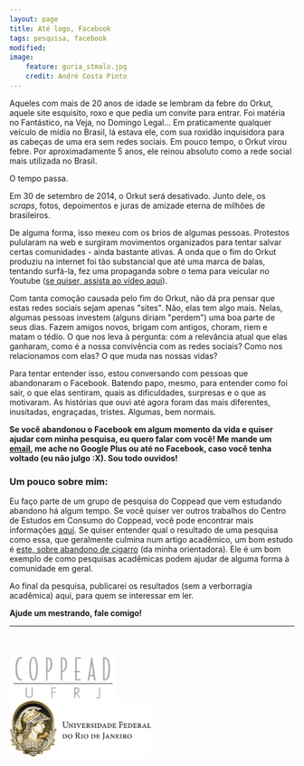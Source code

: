 ```yaml
---
layout: page
title: Até logo, Facebook
tags: pesquisa, facebook
modified:
image:
    feature: guria_stmalo.jpg
    credit: André Costa Pinto
---
```


Aqueles com mais de 20 anos de idade se lembram da febre do Orkut, aquele site esquisito, roxo e que pedia um convite para entrar. Foi matéria no Fantástico, na Veja, no Domingo Legal... Em praticamente qualquer veículo de mídia no Brasil, lá estava ele, com sua roxidão inquisidora para as cabeças de uma era sem redes sociais. Em pouco tempo, o Orkut virou febre. Por aproximadamente 5 anos, ele reinou absoluto como a rede social mais utilizada no Brasil.

O tempo passa.

Em 30 de setembro de 2014, o Orkut será desativado. Junto dele, os _scraps_, fotos, depoimentos e juras de amizade eterna de milhões de brasileiros.

De alguma forma, isso mexeu com os brios de algumas pessoas. Protestos pulularam na web e surgiram movimentos organizados para tentar salvar certas comunidades - ainda bastante ativas. A onda que o fim do Orkut produziu na internet foi tão substancial que até uma marca de balas, tentando surfá-la, fez uma propaganda sobre o tema para veicular no Youtube ([se quiser, assista ao vídeo aqui](https://www.youtube.com/watch?v=TuZgVv20ec0)).

Com tanta comoção causada pelo fim do Orkut, não dá pra pensar que estas redes sociais sejam apenas "sites". Não, elas tem algo mais. Nelas, algumas pessoas investem (alguns diriam "perdem") uma boa parte de seus dias. Fazem amigos novos, brigam com antigos, choram, riem e matam o tédio. O que nos leva à pergunta: com a relevância atual que elas ganharam, como é a nossa convivência com as redes sociais? Como nos relacionamos com elas? O que muda nas nossas vidas?

Para tentar entender isso, estou conversando com pessoas que abandonaram o Facebook. Batendo papo, mesmo, para entender como foi sair, o que elas sentiram, quais as dificuldades, surpresas e o que as motivaram. As histórias que ouvi até agora foram das mais diferentes, inusitadas, engraçadas, tristes. Algumas, bem normais.

<b>Se você abandonou o Facebook em algum momento da vida e quiser ajudar com minha pesquisa, eu quero falar com você! Me mande um [email](mailto:andre@costapinto.org), me ache no Google Plus ou até no Facebook, caso você tenha voltado (eu não julgo :X). Sou todo ouvidos!</b>

### Um pouco sobre mim:

Eu faço parte de um grupo de pesquisa do Coppead que vem estudando abandono há algum tempo. Se você quiser ver outros trabalhos do Centro de Estudos em Consumo do Coppead, você pode encontrar mais informações [aqui](http://www.coppead.ufrj.br/pt-br/docentes-e-pesquisa/centros-de-estudos/consumo/). Se quiser entender qual o resultado de uma pesquisa como essa, que geralmente culmina num artigo acadêmico, um bom estudo é [este, sobre abandono de cigarro](http://www.anpad.org.br/admin/pdf/MKT2447.pdf) (da minha orientadora). Ele é um bom exemplo de como pesquisas acadêmicas podem ajudar de alguma forma à comunidade em geral. 

Ao final da pesquisa, publicarei os resultados (sem a verborragia acadêmica) aqui, para quem se interessar em ler.

<b>Ajude um mestrando, fale comigo!</b>

<hr>

<br><br>
<a href="http://www.coppead.ufrj.br"><img src="/images/pesquisa/logo_coppead.png" style="height: 80px" style="text-decoration:none"></a>  
<a href="http://www.ufrj.br"><img src="/images/pesquisa/logo_ufrj.png" style="height: 100px" style="text-decoration:none"></a>

